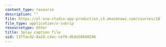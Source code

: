 ```yaml
---
content_type: resource
description: ''
file: https://ol-ocw-studio-app-production.s3.amazonaws.com/courses/18-01sc-single-variable-calculus-fall-2010/137facd28a18cdaccef9d6da58840296_MK_0QHbUnIA.srt
file_type: application/x-subrip
resourcetype: Other
title: 3play caption file
uid: 137facd2-8a18-cdac-cef9-d6da58840296
---
```

